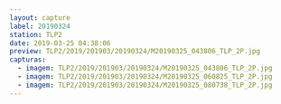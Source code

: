 ```yaml
---
layout: capture
label: 20190324
station: TLP2
date: 2019-03-25 04:38:06
preview: TLP2/2019/201903/20190324/M20190325_043806_TLP_2P.jpg
capturas:
  - imagem: TLP2/2019/201903/20190324/M20190325_043806_TLP_2P.jpg
  - imagem: TLP2/2019/201903/20190324/M20190325_060825_TLP_2P.jpg
  - imagem: TLP2/2019/201903/20190324/M20190325_080738_TLP_2P.jpg
---
```

